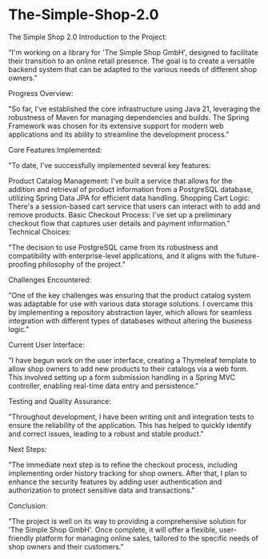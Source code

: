 # The-Simple-Shop-2.0
The Simple Shop 2.0
Introduction to the Project:

"I'm working on a library for 'The Simple Shop GmbH', designed to facilitate their transition to an online retail presence. The goal is to create a versatile backend system that can be adapted to the various needs of different shop owners."

Progress Overview:

"So far, I've established the core infrastructure using Java 21, leveraging the robustness of Maven for managing dependencies and builds. The Spring Framework was chosen for its extensive support for modern web applications and its ability to streamline the development process."

Core Features Implemented:

"To date, I've successfully implemented several key features:

Product Catalog Management: I've built a service that allows for the addition and retrieval of product information from a PostgreSQL database, utilizing Spring Data JPA for efficient data handling.
Shopping Cart Logic: There's a session-based cart service that users can interact with to add and remove products.
Basic Checkout Process: I've set up a preliminary checkout flow that captures user details and payment information."
Technical Choices:

"The decision to use PostgreSQL came from its robustness and compatibility with enterprise-level applications, and it aligns with the future-proofing philosophy of the project."

Challenges Encountered:

"One of the key challenges was ensuring that the product catalog system was adaptable for use with various data storage solutions. I overcame this by implementing a repository abstraction layer, which allows for seamless integration with different types of databases without altering the business logic."

Current User Interface:

"I have begun work on the user interface, creating a Thymeleaf template to allow shop owners to add new products to their catalogs via a web form. This involved setting up a form submission handling in a Spring MVC controller, enabling real-time data entry and persistence."

Testing and Quality Assurance:

"Throughout development, I have been writing unit and integration tests to ensure the reliability of the application. This has helped to quickly identify and correct issues, leading to a robust and stable product."

Next Steps:

"The immediate next step is to refine the checkout process, including implementing order history tracking for shop owners. After that, I plan to enhance the security features by adding user authentication and authorization to protect sensitive data and transactions."

Conclusion:

"The project is well on its way to providing a comprehensive solution for 'The Simple Shop GmbH'. Once complete, it will offer a flexible, user-friendly platform for managing online sales, tailored to the specific needs of shop owners and their customers."
